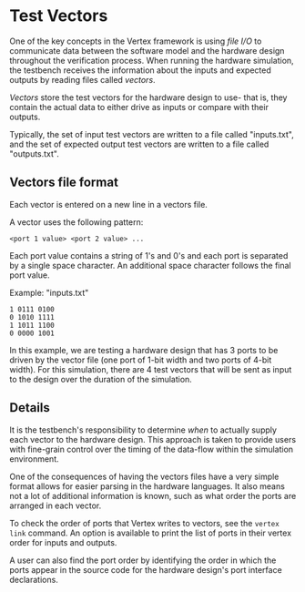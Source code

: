 # Test Vectors

One of the key concepts in the Vertex framework is using _file I/O_ to communicate data between the software model and the hardware design throughout the verification process. When running the hardware simulation, the testbench receives the information about the inputs and expected outputs by reading files called _vectors_.

_Vectors_ store the test vectors for the hardware design to use- that is, they contain the actual data to either drive as inputs or compare with their outputs.

Typically, the set of input test vectors are written to a file called "inputs.txt", and the set of expected output test vectors are written to a file called "outputs.txt".

## Vectors file format

Each vector is entered on a new line in a vectors file.

A vector uses the following pattern:

```
<port 1 value> <port 2 value> ...
```

Each port value contains a string of 1's and 0's and each port is separated by a single space character. An additional space character follows the final port value.

Example: "inputs.txt"

```
1 0111 0100 
0 1010 1111 
1 1011 1100 
0 0000 1001
```

In this example, we are testing a hardware design that has 3 ports to be driven by the vector file (one port of 1-bit width and two ports of 4-bit width). For this simulation, there are 4 test vectors that will be sent as input to the design over the duration of the simulation.

## Details

It is the testbench's responsibility to determine _when_ to actually supply each vector to the hardware design. This approach is taken to provide users with fine-grain control over the timing of the data-flow within the simulation environment.

One of the consequences of having the vectors files have a very simple format allows for easier parsing in the hardware languages. It also means not a lot of additional information is known, such as what order the ports are arranged in each vector.

To check the order of ports that Vertex writes to vectors, see the `vertex link` command. An option is available to print the list of ports in their vertex order for inputs and outputs. 

A user can also find the port order by identifying the order in which the ports appear in the source code for the hardware design's port interface declarations.